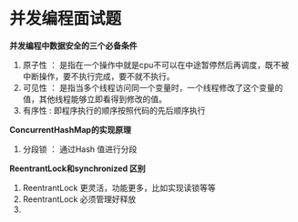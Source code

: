 # 并发编程面试题

**并发编程中数据安全的三个必备条件** 

1. 原子性 ： 是指在一个操作中就是cpu不可以在中途暂停然后再调度，既不被中断操作，要不执行完成，要不就不执行。
2. 可见性 ： 是指当多个线程访问同一个变量时，一个线程修改了这个变量的值，其他线程能够立即看得到修改的值。
3. 有序性 : 即程序执行的顺序按照代码的先后顺序执行

**ConcurrentHashMap的实现原理**

1. 分段锁 ： 通过Hash 值进行分段

**ReentrantLock和synchronized 区别**

1. ReentrantLock 更灵活，功能更多，比如实现读锁等等
2. ReentrantLock 必须管理好释放
3. 



